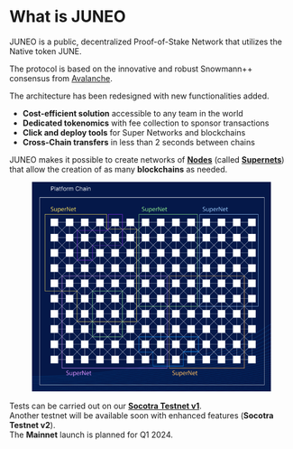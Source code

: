 # What is JUNEO

JUNEO is a public, decentralized Proof-of-Stake Network that utilizes the Native token JUNE.

The protocol is based on the innovative and robust Snowmann++ consensus from [Avalanche](https://www.avax.network/).

The architecture has been redesigned with new functionalities added.

* **Cost-efficient solution** accessible to any team in the world&#x20;
* **Dedicated tokenomics** with fee collection to sponsor transactions&#x20;
* **Click and deploy tools** for Super Networks and blockchains&#x20;
* **Cross-Chain transfers** in less than 2 seconds between chains

JUNEO makes it possible to create networks of [**Nodes**](broken-reference) (called [**Supernets**](broken-reference)) that allow the creation of as many **blockchains** as needed.

<figure><img src=".gitbook/assets/image (2).png" alt="" width="495"><figcaption></figcaption></figure>

Tests can be carried out on our [**Socotra Testnet v1**](the-juneo-network/join-the-socotra-testnet-v1.md). \
Another testnet will be available soon with enhanced features (**Socotra Testnet v2**).\
The **Mainnet** launch is planned for Q1 2024.

